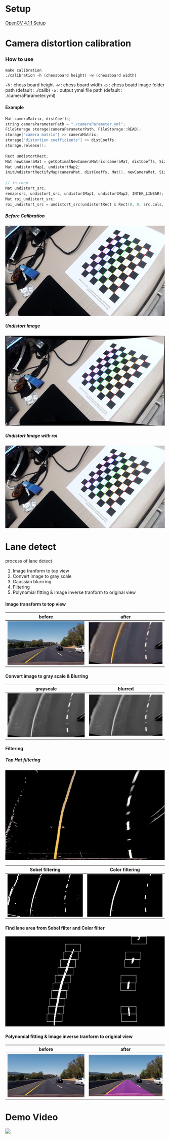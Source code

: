 Setup
===
[OpenCV 4.1.1 Setup](setup.md)

Camera distortion calibration
===
### How to use
```shell
make calibration
./calibration -h (chessboard height) -w (chessboard width)
```
`-h` : chess board height
`-w` : chess board width
`-p` : chess boatd image folder path (default : ./calib)
`-o` : output ymal file path (default : ./cameraParameter.yml)

#### Example
```c++
Mat cameraMatrix, distCoeffs;
string cameraParameterPath = "./cameraParameter.yml";
FileStorage storage(cameraParameterPath, FileStorage::READ);
storage["camera matrix"] >> cameraMatrix;
storage["distortion coefficients"] >> distCoeffs;
storage.release();

Rect undistortRect;
Mat newCameraMat = getOptimalNewCameraMatrix(cameraMat, distCoeffs, Size(1280, 720), 1, Size(1280, 720), &undistortRect);
Mat undistortMap1, undistortMap2;
initUndistortRectifyMap(cameraMat, distCoeffs, Mat(), newCameraMat, Size(1280, 720), CV_32FC1, undistortMap1, undistortMap2);

// in roop
Mat undistort_src;
remap(src, undistort_src, undistortMap1, undistortMap2, INTER_LINEAR);
Mat roi_undistort_src;
roi_undistort_src = undistort_src(undistortRect & Rect(0, 0, src.cols, src.rows));
```
##### Before Calibration 
![](./samples/calib_before.jpg)
##### Undistort Image 
![](./samples/calib_after1.jpg)
##### Undistort Image with roi
![](./samples/calib_after2.jpg)

Lane detect
===
process of lane detect 
1. Image tranform to top view
1. Convert image to gray scale
1. Gaussian blurrring
1. Filtering
1. Polynomial fitting & Image inverse tranform to original view
#### Image transform to top view
before|after
:----:|:----:
![](./samples/source.jpg) | ![](./samples/top_view.jpg)
#### Convert image to gray scale & Blurring
grayscale | blurred
:----:|:----:
![](./samples/gray.jpg) | ![](./samples/blurred.jpg)
#### Filtering
##### Top Hat filtering
![](./samples/top_hat.jpg)

Sobel filtering|Color filtering
:----:|:----:
![](./samples/sobel.jpg) | ![](./samples/color_filter.jpg)
#### Find lane area from Sobel filter and Color filter
![](./samples/lane_box.jpg)
#### Polynomial fitting & Image inverse tranform to original view
before|after
:----:|:----:
![](./samples/source.jpg) | ![](./samples/area.jpg)

Demo Video
===
[![](./samples/challenge_demo.gif)](https://youtu.be/207KhGTem64)